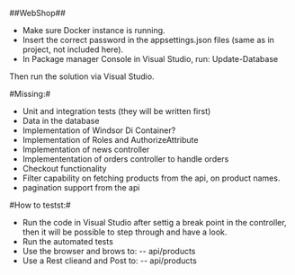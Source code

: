 ##WebShop##

- Make sure Docker instance is running.
- Insert the correct password in the appsettings.json files (same as in project, not included here).
- In Package manager Console in Visual Studio, run:
Update-Database

Then run the solution via Visual Studio.

#Missing:#
- Unit and integration tests (they will be written first)
- Data in the database
- Implementation of Windsor Di Container?
- Implementation of Roles and AuthorizeAttribute
- Implementation of news controller
- Implemententation of orders controller to handle orders
- Checkout functionality
- Filter capability on fetching products from the api, on product names.
- pagination support from the api

#How to testst:#
- Run the code in Visual Studio after settig a break point in the controller, then it will be possible to step through and have a look.
- Run the automated tests
- Use the browser and brows to:
 -- api/products
- Use a Rest clieand and Post to:
 -- api/products
 

